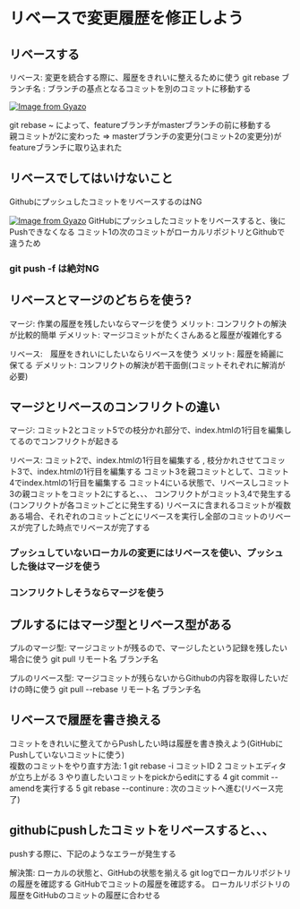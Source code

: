 # リベースで変更履歴を修正しよう

## リベースする
リベース: 変更を統合する際に、履歴をきれいに整えるために使う
git rebase ブランチ名 : ブランチの基点となるコミットを別のコミットに移動する

[![Image from Gyazo](https://i.gyazo.com/177cde5d9d8d3358175ba9c405252677.png)](https://gyazo.com/177cde5d9d8d3358175ba9c405252677)

git rebase ~ によって、featureブランチがmasterブランチの前に移動する<br>
親コミットが2に変わった => masterブランチの変更分(コミット2の変更分)がfeatureブランチに取り込まれた

## リベースでしてはいけないこと
GithubにプッシュしたコミットをリベースするのはNG

[![Image from Gyazo](https://i.gyazo.com/9eee2d965e3316f4f80709324439c89e.png)](https://gyazo.com/9eee2d965e3316f4f80709324439c89e)
GitHubにプッシュしたコミットをリベースすると、後にPushできなくなる
コミット1の次のコミットがローカルリポジトリとGithubで違うため

### git push -f は絶対NG

## リベースとマージのどちらを使う?
マージ: 作業の履歴を残したいならマージを使う
メリット: コンフリクトの解決が比較的簡単
デメリット: マージコミットがたくさんあると履歴が複雑化する

リベース:　履歴をきれいにしたいならリベースを使う
メリット: 履歴を綺麗に保てる
デメリット: コンフリクトの解決が若干面倒(コミットそれぞれに解消が必要)

## マージとリベースのコンフリクトの違い
マージ:
コミット2とコミット5での枝分かれ部分で、index.htmlの1行目を編集してるのでコンフリクトが起きる

リベース:
コミット2で、index.htmlの1行目を編集する , 枝分かれさせてコミット3で、index.htmlの1行目を編集する
コミット3を親コミットとして、コミット4でindex.htmlの1行目を編集する
コミット4にいる状態で、リベースしコミット3の親コミットをコミット2にすると、、、
コンフリクトがコミット3,4で発生する(コンフリクトが各コミットごとに発生する)
リベースに含まれるコミットが複数ある場合、それぞれのコミットごとにリベースを実行し全部のコミットのリベースが完了した時点でリベースが完了する

### プッシュしていないローカルの変更にはリベースを使い、プッシュした後はマージを使う<br>
### コンフリクトしそうならマージを使う

## プルするにはマージ型とリベース型がある
プルのマージ型: マージコミットが残るので、マージしたという記録を残したい場合に使う
git pull リモート名 ブランチ名 

プルのリベース型: マージコミットが残らないからGithubの内容を取得したいだけの時に使う
git pull --rebase リモート名 ブランチ名 

## リベースで履歴を書き換える
コミットをきれいに整えてからPushしたい時は履歴を書き換えよう(GitHubにPushしていないコミットに使う)
<br>
複数のコミットをやり直す方法:
1 git rebase -i コミットID 
2 コミットエディタが立ち上がる
3 やり直したいコミットをpickからeditにする
4 git commit --amendを実行する
5 git rebase --continure : 次のコミットへ進む(リベース完了)

## githubにpushしたコミットをリベースすると、、、
pushする際に、下記のようなエラーが発生する

解決策:
ローカルの状態と、GitHubの状態を揃える
git logでローカルリポジトリの履歴を確認する
GitHubでコミットの履歴を確認する。
ローカルリポジトリの履歴をGitHubのコミットの履歴に合わせる


